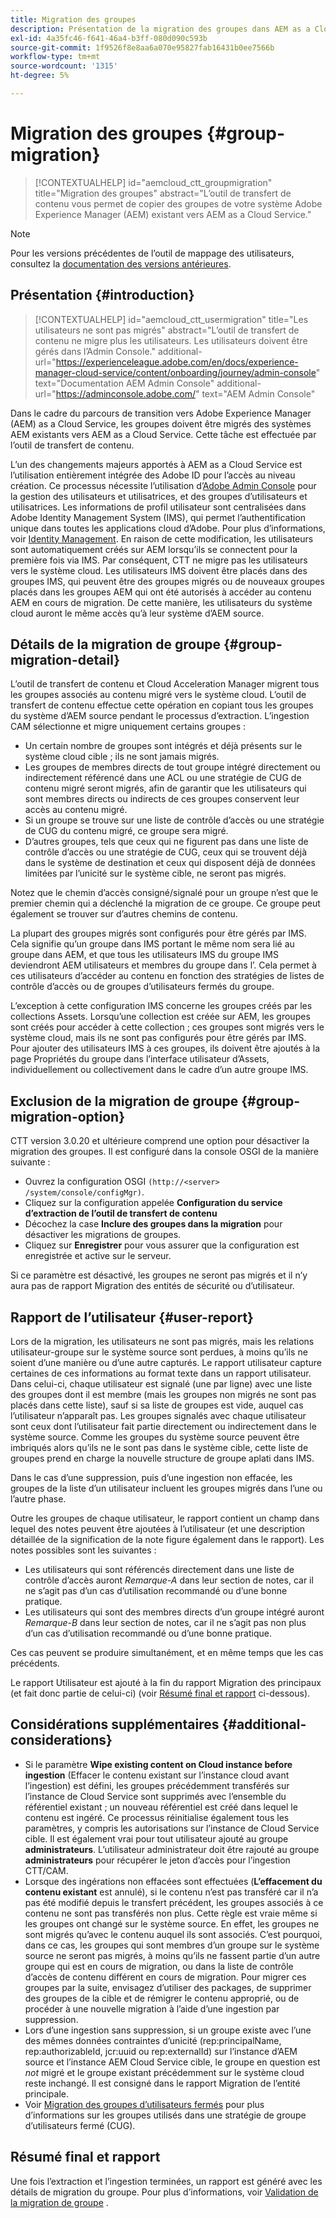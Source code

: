 ```yaml
---
title: Migration des groupes
description: Présentation de la migration des groupes dans AEM as a Cloud Service.
exl-id: 4a35fc46-f641-46a4-b3ff-080d090c593b
source-git-commit: 1f9526f8e8aa6a070e95827fab16431b0ee7566b
workflow-type: tm+mt
source-wordcount: '1315'
ht-degree: 5%

---
```



# Migration des groupes {#group-migration}

>[!CONTEXTUALHELP]
>id="aemcloud_ctt_groupmigration"
>title="Migration des groupes"
>abstract="L’outil de transfert de contenu vous permet de copier des groupes de votre système Adobe Experience Manager (AEM) existant vers AEM as a Cloud Service."

>[!NOTE]
>Pour les versions précédentes de l’outil de mappage des utilisateurs, consultez la [documentation des versions antérieures](/help/journey-migration/content-transfer-tool/user-mapping-tool-legacy/considerations-user-mapping-tool-legacy.md).

## Présentation {#introduction}

>[!CONTEXTUALHELP]
>id="aemcloud_ctt_usermigration"
>title="Les utilisateurs ne sont pas migrés"
>abstract="L’outil de transfert de contenu ne migre plus les utilisateurs. Les utilisateurs doivent être gérés dans l’Admin Console."
>additional-url="https://experienceleague.adobe.com/en/docs/experience-manager-cloud-service/content/onboarding/journey/admin-console" text="Documentation AEM Admin Console"
>additional-url="https://adminconsole.adobe.com/" text="AEM Admin Console"

Dans le cadre du parcours de transition vers Adobe Experience Manager (AEM) as a Cloud Service, les groupes doivent être migrés des systèmes AEM existants vers AEM as a Cloud Service. Cette tâche est effectuée par l’outil de transfert de contenu.

L’un des changements majeurs apportés à AEM as a Cloud Service est l’utilisation entièrement intégrée des Adobe ID pour l’accès au niveau création. Ce processus nécessite l’utilisation d’[Adobe Admin Console](https://helpx.adobe.com/fr/enterprise/using/admin-console.html) pour la gestion des utilisateurs et utilisatrices, et des groupes d’utilisateurs et utilisatrices. Les informations de profil utilisateur sont centralisées dans Adobe Identity Management System (IMS), qui permet l’authentification unique dans toutes les applications cloud d’Adobe. Pour plus d’informations, voir [Identity Management](https://experienceleague.adobe.com/docs/experience-manager-cloud-service/content/overview/what-is-new-and-different.html?lang=fr#identity-management). En raison de cette modification, les utilisateurs sont automatiquement créés sur AEM lorsqu’ils se connectent pour la première fois via IMS.  Par conséquent, CTT ne migre pas les utilisateurs vers le système cloud.  Les utilisateurs IMS doivent être placés dans des groupes IMS, qui peuvent être des groupes migrés ou de nouveaux groupes placés dans les groupes AEM qui ont été autorisés à accéder au contenu AEM en cours de migration.  De cette manière, les utilisateurs du système cloud auront le même accès qu’à leur système d’AEM source.

## Détails de la migration de groupe {#group-migration-detail}

L’outil de transfert de contenu et Cloud Acceleration Manager migrent tous les groupes associés au contenu migré vers le système cloud. L’outil de transfert de contenu effectue cette opération en copiant tous les groupes du système d’AEM source pendant le processus d’extraction. L’ingestion CAM sélectionne et migre uniquement certains groupes :

* Un certain nombre de groupes sont intégrés et déjà présents sur le système cloud cible ; ils ne sont jamais migrés.
* Les groupes de membres directs de tout groupe intégré directement ou indirectement référencé dans une ACL ou une stratégie de CUG de contenu migré seront migrés, afin de garantir que les utilisateurs qui sont membres directs ou indirects de ces groupes conservent leur accès au contenu migré.
* Si un groupe se trouve sur une liste de contrôle d’accès ou une stratégie de CUG du contenu migré, ce groupe sera migré.
* D’autres groupes, tels que ceux qui ne figurent pas dans une liste de contrôle d’accès ou une stratégie de CUG, ceux qui se trouvent déjà dans le système de destination et ceux qui disposent déjà de données limitées par l’unicité sur le système cible, ne seront pas migrés.

Notez que le chemin d’accès consigné/signalé pour un groupe n’est que le premier chemin qui a déclenché la migration de ce groupe. Ce groupe peut également se trouver sur d’autres chemins de contenu.

La plupart des groupes migrés sont configurés pour être gérés par IMS.  Cela signifie qu’un groupe dans IMS portant le même nom sera lié au groupe dans AEM, et que tous les utilisateurs IMS du groupe IMS deviendront AEM utilisateurs et membres du groupe dans l’.  Cela permet à ces utilisateurs d’accéder au contenu en fonction des stratégies de listes de contrôle d’accès ou de groupes d’utilisateurs fermés du groupe.

L’exception à cette configuration IMS concerne les groupes créés par les collections Assets. Lorsqu’une collection est créée sur AEM, les groupes sont créés pour accéder à cette collection ; ces groupes sont migrés vers le système cloud, mais ils ne sont pas configurés pour être gérés par IMS.  Pour ajouter des utilisateurs IMS à ces groupes, ils doivent être ajoutés à la page Propriétés du groupe dans l’interface utilisateur d’Assets, individuellement ou collectivement dans le cadre d’un autre groupe IMS.


## Exclusion de la migration de groupe {#group-migration-option}

CTT version 3.0.20 et ultérieure comprend une option pour désactiver la migration des groupes.  Il est configuré dans la console OSGI de la manière suivante :

* Ouvrez la configuration OSGI `(http://<server> /system/console/configMgr)`.
* Cliquez sur la configuration appelée **Configuration du service d’extraction de l’outil de transfert de contenu**
* Décochez la case **Inclure des groupes dans la migration** pour désactiver les migrations de groupes.
* Cliquez sur **Enregistrer** pour vous assurer que la configuration est enregistrée et active sur le serveur.

Si ce paramètre est désactivé, les groupes ne seront pas migrés et il n’y aura pas de rapport Migration des entités de sécurité ou d’utilisateur.

## Rapport de l’utilisateur {#user-report}

Lors de la migration, les utilisateurs ne sont pas migrés, mais les relations utilisateur-groupe sur le système source sont perdues, à moins qu’ils ne soient d’une manière ou d’une autre capturés.  Le rapport utilisateur capture certaines de ces informations au format texte dans un rapport utilisateur. Dans celui-ci, chaque utilisateur est signalé (une par ligne) avec une liste des groupes dont il est membre (mais les groupes non migrés ne sont pas placés dans cette liste), sauf si sa liste de groupes est vide, auquel cas l’utilisateur n’apparaît pas. Les groupes signalés avec chaque utilisateur sont ceux dont l’utilisateur fait partie directement ou indirectement dans le système source. Comme les groupes du système source peuvent être imbriqués alors qu’ils ne le sont pas dans le système cible, cette liste de groupes prend en charge la nouvelle structure de groupe aplati dans IMS.

Dans le cas d’une suppression, puis d’une ingestion non effacée, les groupes de la liste d’un utilisateur incluent les groupes migrés dans l’une ou l’autre phase.

Outre les groupes de chaque utilisateur, le rapport contient un champ dans lequel des notes peuvent être ajoutées à l’utilisateur (et une description détaillée de la signification de la note figure également dans le rapport).  Les notes possibles sont les suivantes :

* Les utilisateurs qui sont référencés directement dans une liste de contrôle d’accès auront *Remarque-A* dans leur section de notes, car il ne s’agit pas d’un cas d’utilisation recommandé ou d’une bonne pratique.
* Les utilisateurs qui sont des membres directs d’un groupe intégré auront *Remarque-B* dans leur section de notes, car il ne s’agit pas non plus d’un cas d’utilisation recommandé ou d’une bonne pratique.

Ces cas peuvent se produire simultanément, et en même temps que les cas précédents.

Le rapport Utilisateur est ajouté à la fin du rapport Migration des principaux (et fait donc partie de celui-ci) (voir [Résumé final et rapport](#final-summary-and-report) ci-dessous).

## Considérations supplémentaires {#additional-considerations}

* Si le paramètre **Wipe existing content on Cloud instance before ingestion** (Effacer le contenu existant sur l’instance cloud avant l’ingestion) est défini, les groupes précédemment transférés sur l’instance de Cloud Service sont supprimés avec l’ensemble du référentiel existant ; un nouveau référentiel est créé dans lequel le contenu est ingéré. Ce processus réinitialise également tous les paramètres, y compris les autorisations sur l’instance de Cloud Service cible. Il est également vrai pour tout utilisateur ajouté au groupe **administrateurs**. L’utilisateur administrateur doit être rajouté au groupe **administrateurs** pour récupérer le jeton d’accès pour l’ingestion CTT/CAM.
* Lorsque des ingérations non effacées sont effectuées (**L’effacement du contenu existant** est annulé), si le contenu n’est pas transféré car il n’a pas été modifié depuis le transfert précédent, les groupes associés à ce contenu ne sont pas transférés non plus. Cette règle est vraie même si les groupes ont changé sur le système source. En effet, les groupes ne sont migrés qu’avec le contenu auquel ils sont associés. C’est pourquoi, dans ce cas, les groupes qui sont membres d’un groupe sur le système source ne seront pas migrés, à moins qu’ils ne fassent partie d’un autre groupe qui est en cours de migration, ou dans la liste de contrôle d’accès de contenu différent en cours de migration. Pour migrer ces groupes par la suite, envisagez d’utiliser des packages, de supprimer des groupes de la cible et de rémigrer le contenu approprié, ou de procéder à une nouvelle migration à l’aide d’une ingestion par suppression.
* Lors d’une ingestion sans suppression, si un groupe existe avec l’une des mêmes données contraintes d’unicité (rep:principalName, rep:authorizableId, jcr:uuid ou rep:externalId) sur l’instance d’AEM source et l’instance AEM Cloud Service cible, le groupe en question est _not_ migré et le groupe existant précédemment sur le système cloud reste inchangé. Il est consigné dans le rapport Migration de l’entité principale.
* Voir [Migration des groupes d’utilisateurs fermés](/help/journey-migration/content-transfer-tool/using-content-transfer-tool/closed-user-groups-migration.md) pour plus d’informations sur les groupes utilisés dans une stratégie de groupe d’utilisateurs fermé (CUG).

## Résumé final et rapport

Une fois l’extraction et l’ingestion terminées, un rapport est généré avec les détails de migration du groupe. Pour plus d’informations, voir [Validation de la migration de groupe](/help/journey-migration/content-transfer-tool/using-content-transfer-tool/validating-content-transfers.md#how-to-validate-group-migration) .
